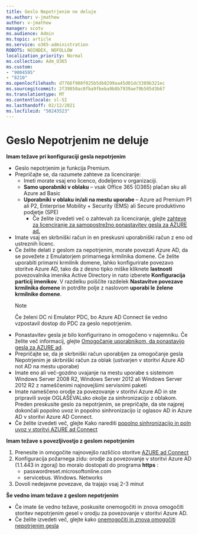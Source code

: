 ```yaml
---
title: Geslo Nepotrjenim ne deluje
ms.author: v-jmathew
author: v-jmathew
manager: scotv
ms.audience: Admin
ms.topic: article
ms.service: o365-administration
ROBOTS: NOINDEX, NOFOLLOW
localization_priority: Normal
ms.collection: Adm_O365
ms.custom:
- "9004595"
- "8210"
ms.openlocfilehash: d7766f908f025b5db8299aa45d01dc5389b321ec
ms.sourcegitcommit: 2f39850ac0fba9fbeba9b8b7939ae79b505d3b67
ms.translationtype: MT
ms.contentlocale: sl-SI
ms.lasthandoff: 02/12/2021
ms.locfileid: "50243523"
---
```

# <a name="password-writeback-is-not-working"></a>Geslo Nepotrjenim ne deluje

**Imam težave pri konfiguraciji gesla nepotrjenim**

- Geslo nepotrjenim je funkcija Premium.
- Prepričajte se, da razumete zahteve za licenciranje:
  - Imeti morate vsaj eno licenco, dodeljeno v organizaciji.
  - **Samo uporabniki v oblaku** – vsak Office 365 (O365) plačan sku ali Azure ad Basic
  - **Uporabniki v oblaku in/ali na mestu uporabe** – Azure ad Premium P1 ali P2, Enterprise Mobility + Security (EMS) ali Secure produktivno podjetje (SPE)
    - Če želite izvedeti več o zahtevah za licenciranje, glejte [zahteve za licenciranje za samopostrežno ponastavitev gesla za AZURE ad.](https://docs.microsoft.com/azure/active-directory/active-directory-passwords-licensing)
- Imate vsaj en skrbniški račun in en preskusni uporabniški račun z eno od ustreznih licenc.
- Če želite delati z geslom za nepotrjenim, morate povezati Azure AD, da se povežete z Emulatorjem primarnega krmilnika domene. Če želite uporabiti primarni krmilnik domene, lahko konfigurirate povezavo storitve Azure AD, tako da z desno tipko miške kliknete **lastnosti** povezovalnika imenika Active Directory in nato izberete **Konfiguracija particij imenikov**. V razdelku poiščite razdelek **Nastavitve povezave krmilnika domene** in potrdite polje z naslovom **uporabi le želene krmilnike domene**.
  > [!NOTE]
  > Če želeni DC ni Emulator PDC, bo Azure AD Connect še vedno vzpostavil dostop do PDC za geslo nepotrjenim.
- Ponastavitev gesla je bilo konfigurirano in omogočeno v najemniku. Če želite več informacij, glejte [Omogočanje uporabnikom, da ponastavijo gesla za AZURE ad](https://docs.microsoft.com/azure/active-directory/active-directory-passwords-getting-started).
- Prepričajte se, da je skrbniški račun uporabljen za omogočanje gesla Nepotrjenim je skrbniški račun za oblak (ustvarjen v storitvi Azure AD not AD na mestu uporabe)
- Imate eno ali več-gozdno uvajanje na mestu uporabe s sistemom Windows Server 2008 R2, Windows Server 2012 ali Windows Server 2012 R2 z nameščenimi najnovejšimi servisnimi paketi
- Imate nameščeno orodje za povezovanje v storitvi Azure AD in ste pripravili svoje OGLAŠEVALsko okolje za sinhronizacijo z oblakom. Preden preskusite geslo za nepotrjenim, se prepričajte, da ste najprej dokončali popolno uvoz in popolno sinhronizacijo iz oglasov AD in Azure AD v storitvi Azure AD Connect.
- Če želite izvedeti več, glejte Kako narediti [popolno sinhronizacijo in poln uvoz v storitvi AZURE ad Connect](https://docs.microsoft.com/azure/active-directory/connect/active-directory-aadconnectsync-operations)

**Imam težave s povezljivostjo z geslom nepotrjenim**

1. Prenesite in omogočite najnovejšo različico storitve [AZURE ad Connect](https://www.microsoft.com/download/details.aspx?id=47594)
2. Konfiguracija požarnega zidu: orodje za povezovanje v storitvi Azure AD (1.1.443 in zgoraj) bo moralo dostopati do programa **https** :
    - passwordreset.microsoftonline.com
    - servicebus. Windows. Networks
3. Dovoli nedejavne povezave, da trajajo vsaj 2-3 minut

**Še vedno imam težave z geslom nepotrjenim**

- Če imate še vedno težave, poskusite onemogočiti in znova omogočiti storitev nepotrjenim gesel v orodju za povezovanje v storitvi Azure AD.
- Če želite izvedeti več, glejte kako [onemogočiti in znova omogočiti nepotrjenim gesla](https://docs.microsoft.com/azure/active-directory/active-directory-passwords-troubleshoot)
